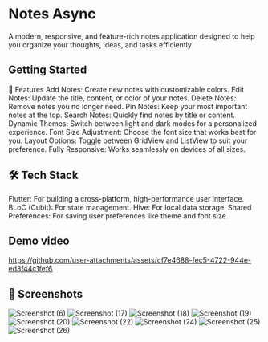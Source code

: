 # Notes Async
A modern, responsive, and feature-rich notes application designed to help you organize your thoughts, ideas, and tasks efficiently


## Getting Started

🚀 Features
Add Notes: Create new notes with customizable colors.
Edit Notes: Update the title, content, or color of your notes.
Delete Notes: Remove notes you no longer need.
Pin Notes: Keep your most important notes at the top.
Search Notes: Quickly find notes by title or content.
Dynamic Themes: Switch between light and dark modes for a personalized experience.
Font Size Adjustment: Choose the font size that works best for you.
Layout Options: Toggle between GridView and ListView to suit your preference.
Fully Responsive: Works seamlessly on devices of all sizes.
## 🛠️ Tech Stack
Flutter: For building a cross-platform, high-performance user interface.
BLoC (Cubit): For state management.
Hive: For local data storage.
Shared Preferences: For saving user preferences like theme and font size.
## Demo video 


https://github.com/user-attachments/assets/cf7e4688-fec5-4722-944e-ed3f44c1fef6

## 📸 Screenshots

![Screenshot (6)](https://github.com/user-attachments/assets/a3f3dd39-3fab-401a-86ad-86acfa35689c)
![Screenshot (17)](https://github.com/user-attachments/assets/1aa941fb-ca70-42fa-8c00-3ea3e7d37f89)
![Screenshot (18)](https://github.com/user-attachments/assets/4cca6ff8-7f5f-43f8-b87b-8d9f99e74a71)
![Screenshot (19)](https://github.com/user-attachments/assets/80845062-eb76-4e2b-b780-3656dea5150a)
![Screenshot (20)](https://github.com/user-attachments/assets/dc2d7268-f802-4afa-bb8a-54ba114882d4)
![Screenshot (22)](https://github.com/user-attachments/assets/bfeaad08-7f1e-4e61-8793-01180a7da60f)
![Screenshot (24)](https://github.com/user-attachments/assets/3ab7f2b2-9e03-40d0-9698-769d675380d1)
![Screenshot (25)](https://github.com/user-attachments/assets/397511b7-4d91-4bf4-b261-c643c5a9e0c9)
![Screenshot (26)](https://github.com/user-attachments/assets/db252dfd-7812-47af-b7f6-1db663451e6d)
